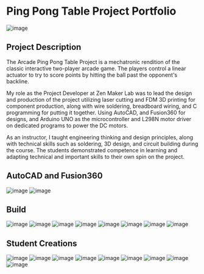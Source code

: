 # Ping Pong Table Project Portfolio
![image](https://github.com/jaydenguo832/jg_pongtable_project/assets/31781644/8d4ca067-3458-474f-a444-822d0bf5462a)


## Project Description
The Arcade Ping Pong Table Project is a mechatronic rendition of the classic interactive two-player arcade game. The players control a linear actuator to try to score points by hitting the ball past the opponent's backline. 

My role as the Project Developer at Zen Maker Lab was to lead the design and production of the project utilizing laser cutting and FDM 3D printing for component production, along with wire soldering, breadboard wiring, and C programming for putting it together. Using AutoCAD, and Fusion360 for designs, and Arduino UNO as the microcontroller and L298N motor driver on dedicated programs to power the DC motors. 

As an instructor, I taught engineering thinking and design principles, along with technical skills such as soldering, 3D design, and circuit building during the course. The students demonstrated competence in learning and adapting technical and important skills to their own spin on the project.

## AutoCAD and Fusion360
![image](https://github.com/jaydenguo832/jg_pongtable_project/assets/31781644/aac09a61-1bca-4ddc-83be-d4e1f8dfb01c)
![image](https://github.com/jaydenguo832/jg_pongtable_project/assets/31781644/d07a1767-89e3-4749-b437-8b23ac737a15)


## Build
![image](https://github.com/jaydenguo832/jg_pongtable_project/assets/31781644/c29f01ad-2a3c-4cc5-bd6c-a062a0c1bdb8)
![image](https://github.com/jaydenguo832/jg_pongtable_project/assets/31781644/78e6837e-ce4f-4578-81c6-4c3053ee1d88)
![image](https://github.com/jaydenguo832/jg_pongtable_project/assets/31781644/10779a67-cde9-4732-a9a5-c73a2b54a233)
![image](https://github.com/jaydenguo832/jg_pongtable_project/assets/31781644/d91a5dde-47c6-460b-b3f5-f0cdfbdbcdc8)
![image](https://github.com/jaydenguo832/jg_pongtable_project/assets/31781644/b9ef0c92-30b2-46a3-a42c-d43480bc5d2b)
![image](https://github.com/jaydenguo832/jg_pongtable_project/assets/31781644/607619f1-89dd-4a1a-a207-58a59e1b5c21)
![image](https://github.com/jaydenguo832/jg_pongtable_project/assets/31781644/c865ace6-dd69-4465-9b3a-5d386c4da0c3)
![image](https://github.com/jaydenguo832/jg_pongtable_project/assets/31781644/542af12d-5151-4e8c-b3cc-d907a788bf61)

## Student Creations
![image](https://github.com/jaydenguo832/jg_pongtable_project/assets/31781644/3ed10d9c-1e76-4ba6-9c07-793909cbbe9b)
![image](https://github.com/jaydenguo832/jg_pongtable_project/assets/31781644/00f1b63c-b5ee-418f-b00f-948b97295414)
![image](https://github.com/jaydenguo832/jg_pongtable_project/assets/31781644/a2a45fee-d2c3-4e3c-a432-b6c839c32bc5)
![image](https://github.com/jaydenguo832/jg_pongtable_project/assets/31781644/3ccee3ce-3c1e-4827-97f9-4e5a225898f4)
![image](https://github.com/jaydenguo832/jg_pongtable_project/assets/31781644/6981698e-ca06-47e1-b8c4-0fea402b252a)
![image](https://github.com/jaydenguo832/jg_pongtable_project/assets/31781644/4f7c6f74-3f49-4450-a192-f8cb909b741c)
![image](https://github.com/jaydenguo832/jg_pongtable_project/assets/31781644/32c2abd6-1749-400d-a16b-a77fefbf59a2)
![image](https://github.com/jaydenguo832/jg_pongtable_project/assets/31781644/6e9bf242-4046-46be-8997-aa0824f477d6)
![image](https://github.com/jaydenguo832/jg_pongtable_project/assets/31781644/6d8a08f1-bd31-41e3-99c4-c1c664c99408)














